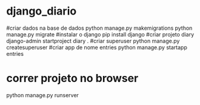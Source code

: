 # django_diario
#criar dados na base de dados 
python manage.py makemigrations
python manage.py migrate
#instalar o django
pip install django
#criar projeto diary
django-admin startproject diary . 
#criar superuser
python manage.py createsuperuser 
#criar app de nome entries
python manage.py startapp entries 
# correr projeto no browser
python manage.py runserver

 
